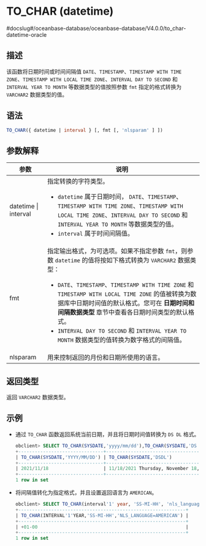 TO_CHAR (datetime) 
=======================================
#docslug#/oceanbase-database/oceanbase-database/V4.0.0/to_char-datetime-oracle


描述 
-----------------------

该函数将日期时间或时间间隔值 `DATE`、`TIMESTAMP`、`TIMESTAMP WITH TIME ZONE`、`TIMESTAMP WITH LOCAL TIME ZONE`、`INTERVAL DAY TO SECOND` 和 `INTERVAL YEAR TO MONTH` 等数据类型的值按照参数 `fmt` 指定的格式转换为 `VARCHAR2` 数据类型的值。

语法 
-----------------------

```sql
TO_CHAR({ datetime | interval } [, fmt [, 'nlsparam' ] ])
```



参数解释 
-------------------------



|          参数          |                                                                                                                                                                                                  说明                                                                                                                                                                                                   |
|----------------------|-------------------------------------------------------------------------------------------------------------------------------------------------------------------------------------------------------------------------------------------------------------------------------------------------------------------------------------------------------------------------------------------------------|
| datetime \| interval | 指定转换的字符类型。 <ul><li> `datetime` 属于日期时间， `DATE`、`TIMESTAMP`、`TIMESTAMP WITH TIME ZONE`、`TIMESTAMP WITH LOCAL TIME ZONE`、`INTERVAL DAY TO SECOND` 和 `INTERVAL YEAR TO MONTH` 等数据类型的值。   </li><li> `interval` 属于时间间隔值。</li></ul>                                                                                                |
| fmt                  | 指定输出格式，为可选项。如果不指定参数 `fmt`，则参数 `datetime` 的值将按如下格式转换为 `VARCHAR2` 数据类型： <ul><li> `DATE`、`TIMESTAMP`、`TIMESTAMP WITH TIME ZONE` 和 `TIMESTAMP WITH LOCAL TIME ZONE` 的值被转换为数据库中日期时间值的默认格式。您可在 **日期时间和间隔数据类型** 章节中查看各日期时间类型的默认格式。   </li><li> `INTERVAL DAY TO SECOND` 和 `INTERVAL YEAR TO MONTH` 数据类型的值转换为数字格式的间隔值。</li></ul>     |
| nlsparam             | 用来控制返回的月份和日期所使用的语言。                                                                                                                                                                                                                                                                                                                                                                                   |



返回类型 
-------------------------

返回 `VARCHAR2` 数据类型。

示例 
-----------------------

* 通过 `TO_CHAR` 函数返回系统当前日期，并且将日期时间值转换为 `DS DL` 格式。

  ```sql
  obclient> SELECT TO_CHAR(SYSDATE,'yyyy/mm/dd'),TO_CHAR(SYSDATE,'DS DL') FROM DUAL;
  +-------------------------------+----------------------------------------+
  | TO_CHAR(SYSDATE,'YYYY/MM/DD') | TO_CHAR(SYSDATE,'DSDL')                |
  +-------------------------------+----------------------------------------+
  | 2021/11/18                    | 11/18/2021 Thursday, November 18, 2021 |
  +-------------------------------+----------------------------------------+
  1 row in set
  ```

  

* 将间隔值转化为指定格式，并且设置返回语言为 `AMERICAN`。

  ```sql
  obclient> SELECT TO_CHAR(interval'1' year, 'SS-MI-HH', 'nls_language = AMERICAN') FROM DUAL;
  +-------------------------------------------------------------+
  | TO_CHAR(INTERVAL'1'YEAR,'SS-MI-HH','NLS_LANGUAGE=AMERICAN') |
  +-------------------------------------------------------------+
  | +01-00                                                      |
  +-------------------------------------------------------------+
  1 row in set
  ```

  




